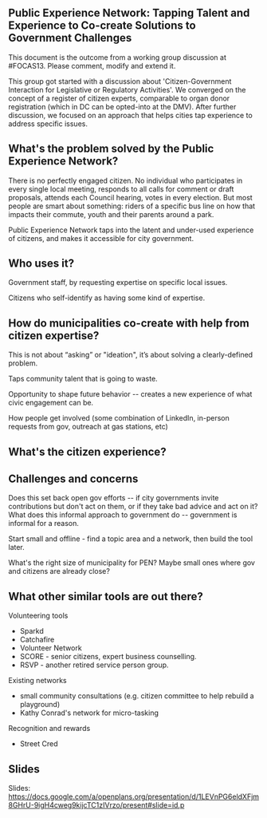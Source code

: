 Public Experience Network: Tapping Talent and Experience to Co-create Solutions to Government Challenges 
---------

This document is the outcome from a working group discussion at #FOCAS13. Please comment, modify and extend it.

This group got started with a discussion about 'Citizen-Government Interaction for Legislative or Regulatory Activities'. We converged on the concept of a register of citizen experts, comparable to organ donor registration (which in DC can be opted-into at the DMV). After further discussion, we focused on an approach that helps cities tap experience to address specific issues.


What's the problem solved by the Public Experience Network?
---------------------
There is no perfectly engaged citizen. No individual who participates in every single local meeting, responds to all calls for comment or draft proposals, attends each Council hearing, votes in every election. But most people are smart about something: riders of a specific bus line on how that impacts their commute, youth and their parents around a park.

Public Experience Network taps into the latent and under-used experience of citizens, and makes it accessible for city government. 

Who uses it?
---------------------
Government staff, by requesting expertise on specific local issues.

Citizens who self-identify as having some kind of expertise.


How do municipalities co-create with help from citizen expertise?
----------------

This is not about “asking” or "ideation", it’s about solving a clearly-defined problem.

Taps community talent that is going to waste.

Opportunity to shape future behavior -- creates a new experience of what civic engagement can be.

How people get involved (some combination of LinkedIn, in-person requests from gov, outreach at gas stations, etc)




What's the citizen experience?
----------------



Challenges and concerns
--------------

Does this set back open gov efforts -- if city governments invite contributions but don't act on them, or if they take bad advice and act on it? What does this informal approach to government do -- government is informal for a reason.

Start small and offline - find a topic area and a network, then build the tool later.

What's the right size of municipality for PEN? Maybe small ones where gov and citizens are already close?




What other similar tools are out there?
---------------

Volunteering tools
* Sparkd
* Catchafire
* Volunteer Network
* SCORE - senior citizens, expert business counselling.
* RSVP - another retired service person group.

Existing networks
* small community consultations (e.g. citizen committee to help rebuild a playground)
* Kathy Conrad's network for micro-tasking

Recognition and rewards
* Street Cred
  
Slides
-----------
Slides: https://docs.google.com/a/openplans.org/presentation/d/1LEVnPG6eldXFjm8GHrU-9igH4cweg9kijcTC1zIVrzo/present#slide=id.p
